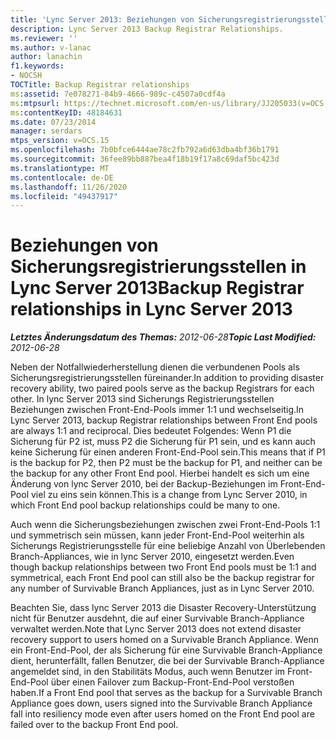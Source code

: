 ```yaml
---
title: 'Lync Server 2013: Beziehungen von Sicherungsregistrierungsstellen'
description: Lync Server 2013 Backup Registrar Relationships.
ms.reviewer: ''
ms.author: v-lanac
author: lanachin
f1.keywords:
- NOCSH
TOCTitle: Backup Registrar relationships
ms:assetid: 7e078271-84b9-4666-989c-c4507a0cdf4a
ms:mtpsurl: https://technet.microsoft.com/en-us/library/JJ205033(v=OCS.15)
ms:contentKeyID: 48184631
ms.date: 07/23/2014
manager: serdars
mtps_version: v=OCS.15
ms.openlocfilehash: 7b0bfce6444ae78c2fb792a6d63dba4bf36b1791
ms.sourcegitcommit: 36fee89bb887bea4f18b19f17a8c69daf5bc423d
ms.translationtype: MT
ms.contentlocale: de-DE
ms.lasthandoff: 11/26/2020
ms.locfileid: "49437917"
---
```

# <a name="backup-registrar-relationships-in-lync-server-2013"></a><span data-ttu-id="77376-103">Beziehungen von Sicherungsregistrierungsstellen in Lync Server 2013</span><span class="sxs-lookup"><span data-stu-id="77376-103">Backup Registrar relationships in Lync Server 2013</span></span>

<div data-xmlns="http://www.w3.org/1999/xhtml">

<div class="topic" data-xmlns="http://www.w3.org/1999/xhtml" data-msxsl="urn:schemas-microsoft-com:xslt" data-cs="https://msdn.microsoft.com/">

<div data-asp="https://msdn2.microsoft.com/asp">



</div>

<div id="mainSection">

<div id="mainBody"><span data-ttu-id="77376-104">

<span> </span></span><span class="sxs-lookup"><span data-stu-id="77376-104">

<span> </span></span></span>

<span data-ttu-id="77376-105">_**Letztes Änderungsdatum des Themas:** 2012-06-28_</span><span class="sxs-lookup"><span data-stu-id="77376-105">_**Topic Last Modified:** 2012-06-28_</span></span>

<span data-ttu-id="77376-106">Neben der Notfallwiederherstellung dienen die verbundenen Pools als Sicherungsregistrierungsstellen füreinander.</span><span class="sxs-lookup"><span data-stu-id="77376-106">In addition to providing disaster recovery ability, two paired pools serve as the backup Registrars for each other.</span></span> <span data-ttu-id="77376-107">In lync Server 2013 sind Sicherungs Registrierungsstellen Beziehungen zwischen Front-End-Pools immer 1:1 und wechselseitig.</span><span class="sxs-lookup"><span data-stu-id="77376-107">In Lync Server 2013, backup Registrar relationships between Front End pools are always 1:1 and reciprocal.</span></span> <span data-ttu-id="77376-108">Dies bedeutet Folgendes: Wenn P1 die Sicherung für P2 ist, muss P2 die Sicherung für P1 sein, und es kann auch keine Sicherung für einen anderen Front-End-Pool sein.</span><span class="sxs-lookup"><span data-stu-id="77376-108">This means that if P1 is the backup for P2, then P2 must be the backup for P1, and neither can be the backup for any other Front End pool.</span></span> <span data-ttu-id="77376-109">Hierbei handelt es sich um eine Änderung von lync Server 2010, bei der Backup-Beziehungen im Front-End-Pool viel zu eins sein können.</span><span class="sxs-lookup"><span data-stu-id="77376-109">This is a change from Lync Server 2010, in which Front End pool backup relationships could be many to one.</span></span>

<span data-ttu-id="77376-110">Auch wenn die Sicherungsbeziehungen zwischen zwei Front-End-Pools 1:1 und symmetrisch sein müssen, kann jeder Front-End-Pool weiterhin als Sicherungs Registrierungsstelle für eine beliebige Anzahl von Überlebenden Branch-Appliances, wie in lync Server 2010, eingesetzt werden.</span><span class="sxs-lookup"><span data-stu-id="77376-110">Even though backup relationships between two Front End pools must be 1:1 and symmetrical, each Front End pool can still also be the backup registrar for any number of Survivable Branch Appliances, just as in Lync Server 2010.</span></span>

<span data-ttu-id="77376-111">Beachten Sie, dass lync Server 2013 die Disaster Recovery-Unterstützung nicht für Benutzer ausdehnt, die auf einer Survivable Branch-Appliance verwaltet werden.</span><span class="sxs-lookup"><span data-stu-id="77376-111">Note that Lync Server 2013 does not extend disaster recovery support to users homed on a Survivable Branch Appliance.</span></span> <span data-ttu-id="77376-112">Wenn ein Front-End-Pool, der als Sicherung für eine Survivable Branch-Appliance dient, herunterfällt, fallen Benutzer, die bei der Survivable Branch-Appliance angemeldet sind, in den Stabilitäts Modus, auch wenn Benutzer im Front-End-Pool über einen Failover zum Backup-Front-End-Pool verstoßen haben.</span><span class="sxs-lookup"><span data-stu-id="77376-112">If a Front End pool that serves as the backup for a Survivable Branch Appliance goes down, users signed into the Survivable Branch Appliance fall into resiliency mode even after users homed on the Front End pool are failed over to the backup Front End pool.</span></span>

<span data-ttu-id="77376-113"></div>

<span> </span>

</div>

</div>

</span><span class="sxs-lookup"><span data-stu-id="77376-113"></div>

<span> </span>

</div>

</div>

</span></span></div>

